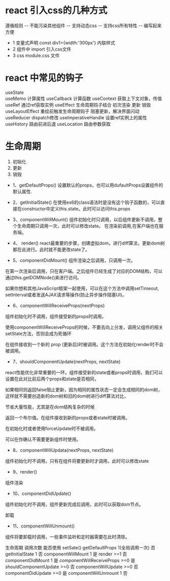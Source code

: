 # react 引入css的几种方式
遵循规则 
-- 不能污染其他组件
-- 支持动态css
-- 支持css所有特性
-- 编写起来方便
* 1 变量式声明 const div1={width:'300px'} 内联样式
* 2 组件中 import 引入css文件
* 3 css module.css 文件

# react 中常见的钩子
useState              
useMemo               计算属性
useCallback           计算函数
useContext            获取上下文对象，传值
useRef                通过ref获取实例
useEffect             生命周期钩子结合 初次渲染 更新 销毁
useLayoutEffect       重绘前触发生命周期钩子 阻塞更新，解决界面闪动
useReducer            dispatch修改
useImperativeHandle  设置ref实例上的属性
useHistory            路由前进后退
useLocation           路由参数获取

# 生命周期
1. 初始化
2. 更新
3. 销毁

* 1、getDefaultProps()
设置默认的props，也可以用dufaultProps设置组件的默认属性.

* 2、getInitialState()
在使用es6的class语法时是没有这个钩子函数的，可以直接在constructor中定义this.state。此时可以访问this.props

* 3、componentWillMount()
组件初始化时只调用，以后组件更新不调用，整个生命周期只调用一次，此时可以修改state。
在渲染前调用,在客户端也在服务端。

* 4、 render()
react最重要的步骤，创建虚拟dom，进行diff算法，更新dom树都在此进行。此时就不能更改state了。

* 5、componentDidMount()
组件渲染之后调用，只调用一次。

在第一次渲染后调用，只在客户端。之后组件已经生成了对应的DOM结构，可以通过this.getDOMNode()来进行访问。

如果你想和其他JavaScript框架一起使用，可以在这个方法中调用setTimeout, setInterval或者发送AJAX请求等操作(防止异步操作阻塞UI)。


* 6、componentWillReceiveProps(nextProps)

组件初始化时不调用，组件接受新的props时调用。

使用componentWillReceiveProps的时候，不要去向上分发，调用父组件的相关setState方法，否则会成为死循环

在组件接收到一个新的 prop (更新后)时被调用。这个方法在初始化render时不会被调用。

* 7、shouldComponentUpdate(nextProps, nextState)

react性能优化非常重要的一环。组件接受新的state或者props时调用，我们可以设置在此对比前后两个props和state是否相同，

如果相同则返回false阻止更新，因为相同的属性状态一定会生成相同的dom树，这样就不需要创造新的dom树和旧的dom树进行diff算法对比，

节省大量性能，尤其是在dom结构复杂的时候

返回一个布尔值。在组件接收到新的props或者state时被调用。

在初始化时或者使用forceUpdate时不被调用。

可以在你确认不需要更新组件时使用。

* 8、componentWillUpdata(nextProps, nextState)

组件初始化时不调用，只有在组件将要更新时才调用，此时可以修改state

* 9、render()

组件渲染

* 10、componentDidUpdate()

组件初始化时不调用，组件更新完成后调用，此时可以获取dom节点。

卸载
* 11、componentWillUnmount()

组件将要卸载时调用，一些事件监听和定时器需要在此时清除。

生命周期	调用次数	能否使用 setSate()
getDefaultProps	1(全局调用一次)	否
getInitialState	1	否
componentWillMount	1	是
render	>=1	否
componentDidMount	1	是
componentWillReceiveProps	>=0	是
shouldComponentUpdate	>=0	否
componentWillUpdate	>=0	否
componentDidUpdate	>=0	是
componentWillUnmount	1	否
